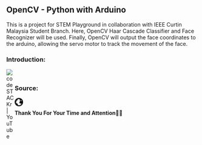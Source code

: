 ## OpenCV - Python with Arduino
This is a project for STEM Playground in collaboration with IEEE Curtin Malaysia Student Branch. Here, OpenCV Haar Cascade Classifier and Face Recognizer will be used. Finally, OpenCV will output the face coordinates to the arduino, allowing the servo motor to track the movement of the face.

### Introduction:

[<img align="left" alt="codeSTACKr | YouTube" width="22px" src="https://cdn.jsdelivr.net/npm/simple-icons@v3/icons/youtube.svg" />][youtube]

<br />

### Source:

[<img align="left" alt="codeSTACKr.com" width="22px" src="https://raw.githubusercontent.com/iconic/open-iconic/master/svg/globe.svg" />][website]

<br />

**Thank You For Your Time and Attention👏🏻**

[website]: https://create.arduino.cc/projecthub/shubhamsantosh99/face-tracker-using-opencv-and-arduino-55412e?ref=search&ref_id=recognition&offset=25
[youtube]: https://youtube.com/codeSTACKr